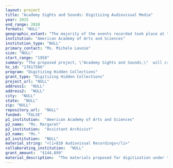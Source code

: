 ```yaml
--- 
layout: project 
title: "Academy Sights and Sounds: Digitizing Audiovisual Media"
year: 2015
end_range: 2010
formats: "NULL"
geographic_extant: "The majority of the events recorded took place at the House of the Academy in Cambridge, MA; some events were recorded in California, Illinois, and New York."
institution: "American Academy of Arts and Sciences"
institution_type: "NULL"
primary_contact: "Ms. Michele Lavoie"
size: "NULL"
start_range: "1958"
summary: "The proposed project, \"Academy Sights and Sounds,\"  will create and make available online hundreds of digital copies of the American Academy of Arts and Sciences' audiovisual materials, which offer recordings of significant lectures, Stated Meetings, Friday Forums, conferences, various concerts, and other events related to the work of the Academy. Under the \"Academy Sights and Sounds\"  project, audio recordings and select video recordings of significant historical value will be digitized and posted on the Academy website (www.amacad.org). These materials will form subject groups that highlight the breadth of expertise demonstrated by the Academy and its membership throughout the decades. For example, a grouping of recordings based on literature would include a 1966 reading of the poetry of Edmund Wilson, John Updike's 1983 presentation on \"Rereading Emerson,\"  and Robert Frost's lecture upon receiving the Emerson-Thoreau Award, among other items."
hc_id: "17617506"
program: "Digitizing Hidden Collections"
grant_type: "Digitizing Hidden Collections"
project_url: "NULL"
address1:  "NULL"
address2:  "NULL"
city:  "NULL"
state:  "NULL"
zip: "NULL"
repository_url:  "NULL"
funded:  "FALSE"
p1_institution:  "American Academy of Arts and Sciences"
p2_name:  "Ms. Margaret"
p2_institution:  "Assistant Archivist"
p3_name:  "Ms."
p3_institution:  "NULL"
material_string: "<li>810 Audiovisual Recordings</li>"
collaborating_institution:  "NULL"
grant_amount:  "$144,899"
material_description:  "The materials proposed for digitization under the \"Academy Sites and Sounds\"  project date from 1958 to 2010, and comprise dozens of linear feet of reel-to-reel audio tapes, audio and video cassette tapes, and UMATIC cassettes. Of particular note is a magnetic reel to reel audio recording of Robert Frost accepting the first Emerson-Thoreau Award in 1958 (one of the oldest audiovisual records in the collections). Other significant objects include recordings of the 1985 Niels Bohr symposium, the dedication ceremony for the new House of the Academy in 1981, Andrei Sakharov's press conference in November 1988, and several Academy Induction ceremonies."
---
```

